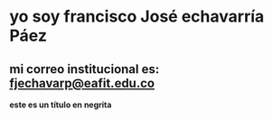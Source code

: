 # yo soy francisco José echavarría Páez
## mi correo institucional es: **fjechavarp@eafit.edu.co**
**este es un título en negrita**